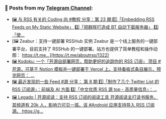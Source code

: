 ### 📰 Posts from my [Telegram Channel](https://t.me/s/aboutrss):
<!-- BLOG-POST-LIST:START -->
- [🖼 与 RSS 有关的 Coding 向 #教程 分享：第 23 期 1️⃣「Embedding RSS Feeds on My Static Website」 2️⃣「把群晖打造成 BT 自动下载服务器」 3️⃣「使...](https://t.me/aboutrss/1323)
- [🖼 Zeabur：支持一键部署 RSSHub 实例 Zeabur 是一个线上服务的一键部署平台，目前支持了 RSSHub 的一键部署。站方也提供了简单教程和操作动图： https://t.me...](https://t.me/aboutrss/1322)
- [🖼 Kodoku: 一个「开源自部署网页，帮助更好的追踪你的 RSS 订阅」 项目 #开源，可基于 Notion 模板并一键部署于 Vercel 上。支持看板式条目展示，预览网页： ...](https://t.me/aboutrss/1321)
- [🖼 最近发现的一些 Feed #源 分享： 第 8 期 1️⃣「制作了几个 Twitter List 的 RSS 订阅源」：前端及 AI 方面 2️⃣「中文优质 RSS 源 top - 高质量信息」：...](https://t.me/aboutrss/1320)
- [🖼 Legado | 开源阅读：支持 RSS 订阅的阅读工具 开源阅读主打读书服务，其频道有 20k 人，影响力可见一斑。该 #Android 应用支持导入 RSS 订阅源。 https://g...](https://t.me/aboutrss/1319)
<!-- BLOG-POST-LIST:END -->

<!--
**AboutRSS/AboutRSS** is a ✨ _special_ ✨ repository because its `README.md` (this file) appears on your GitHub profile.

Here are some ideas to get you started:

- 🔭 I’m currently working on ...
- 🌱 I’m currently learning ...
- 👯 I’m looking to collaborate on ...
- 🤔 I’m looking for help with ...
- 💬 Ask me about ...
- 📫 How to reach me: ...
- 😄 Pronouns: ...
- ⚡ Fun fact: ...
-->
